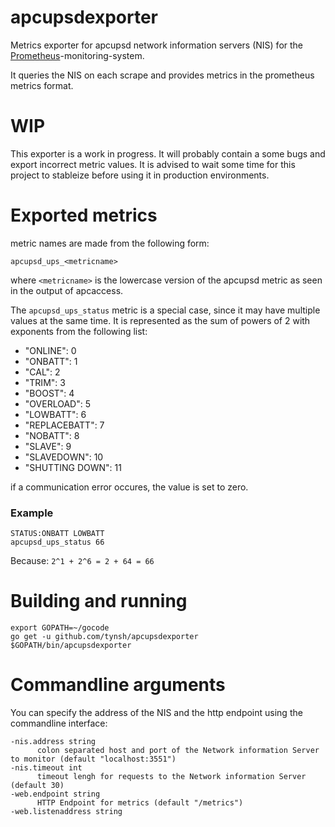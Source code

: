# apcupsdexporter

Metrics exporter for apcupsd network information servers (NIS) for the
[Prometheus](www.prometheus.io)-monitoring-system.

It queries the NIS on each scrape and provides metrics in the prometheus
metrics format.

# WIP
This exporter is a work in progress. It will probably contain a some bugs
and export incorrect metric values. It is advised to wait some time for this
project to stableize before using it in production environments.

# Exported metrics

metric names are made from the following form:

    apcupsd_ups_<metricname>

where `<metricname>` is the lowercase version of the apcupsd metric as seen in the output of apcaccess.

The `apcupsd_ups_status` metric is a special case, since it may have multiple
values at the same time. It is represented as the sum of powers of 2 with
exponents from the following list:

* "ONLINE": 0
* "ONBATT": 1
* "CAL": 2
* "TRIM": 3
* "BOOST": 4
* "OVERLOAD": 5
* "LOWBATT": 6
* "REPLACEBATT": 7
* "NOBATT": 8
* "SLAVE": 9
* "SLAVEDOWN": 10
* "SHUTTING DOWN": 11

if a communication error occures, the value is set to zero.

### Example
    STATUS:ONBATT LOWBATT
    apcupsd_ups_status 66

Because: `2^1 + 2^6 = 2 + 64 = 66`

# Building and running

    export GOPATH=~/gocode
    go get -u github.com/tynsh/apcupsdexporter
    $GOPATH/bin/apcupsdexporter

# Commandline arguments

You can specify the address of the NIS and the http endpoint using the commandline interface:

    -nis.address string
          colon separated host and port of the Network information Server to monitor (default "localhost:3551")
    -nis.timeout int
          timeout lengh for requests to the Network information Server (default 30)
    -web.endpoint string
          HTTP Endpoint for metrics (default "/metrics")
    -web.listenaddress string
